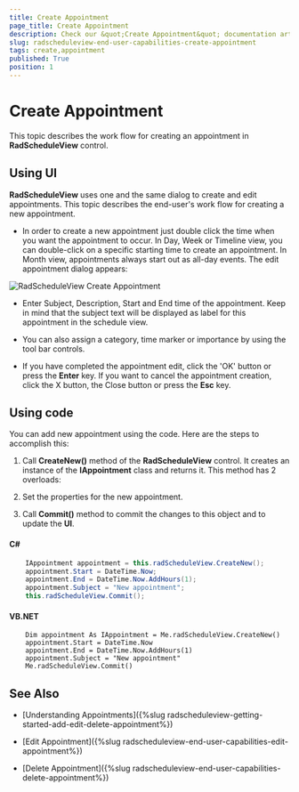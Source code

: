 ```yaml
---
title: Create Appointment
page_title: Create Appointment
description: Check our &quot;Create Appointment&quot; documentation article for the RadScheduleView {{ site.framework_name }} control.
slug: radscheduleview-end-user-capabilities-create-appointment
tags: create,appointment
published: True
position: 1
---
```


# Create Appointment

This topic describes the work flow for creating an appointment in __RadScheduleView__ control.      

## Using UI

__RadScheduleView__ uses one and the same dialog to create and edit appointments. This topic describes the end-user's work flow for creating a new appointment.        

* In order to create a new appointment just double click the time when you want the appointment to occur. In Day, Week or Timeline view, you can double-click on a specific starting time to create an appointment. In Month view, appointments always start out as all-day events. The edit appointment dialog appears:

![RadScheduleView Create Appointment](images/radscheduleview_end_user_capabilities_create_appointment_01.png)

* Enter Subject, Description, Start and End time of the appointment. Keep in mind that the subject text will be displayed as label for this appointment in the schedule view.

* You can also assign a category, time marker or importance by using the tool bar controls.

* If you have completed the appointment edit, click the 'OK' button or press the __Enter__ key. If you want to cancel the appointment creation, click the X button, the Close button or press the __Esc__ key.

## Using code

You can add new appointment using the code. Here are the steps to accomplish this:

1. Call __CreateNew()__ method of the __RadScheduleView__ control. It creates an instance of the __IAppointment__ class and returns it. This method has 2 overloads:

1. Set the properties for the new appointment.

1. Call __Commit()__ method to commit the changes to this object and to update the __UI__.
          

#### __C#__

```C#
	IAppointment appointment = this.radScheduleView.CreateNew();
	appointment.Start = DateTime.Now;
	appointment.End = DateTime.Now.AddHours(1);
	appointment.Subject = "New appointment";
	this.radScheduleView.Commit();
```

#### __VB.NET__

```VB.NET
	Dim appointment As IAppointment = Me.radScheduleView.CreateNew()
	appointment.Start = DateTime.Now
	appointment.End = DateTime.Now.AddHours(1)
	appointment.Subject = "New appointment"
	Me.radScheduleView.Commit()
```

## See Also

 * [Understanding Appointments]({%slug radscheduleview-getting-started-add-edit-delete-appointment%})

 * [Edit Appointment]({%slug radscheduleview-end-user-capabilities-edit-appointment%})

 * [Delete Appointment]({%slug radscheduleview-end-user-capabilities-delete-appointment%})

